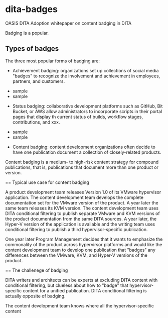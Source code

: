 # dita-badges
OASIS DITA Adoption whitepaper on content badging in DITA

Badging is a popular.

## Types of badges

The three most popular forms of badging are:

* Achievement badging: organizations set up collections of social media "badges" to recognize the involvement and achievement in employees, partners, and customers. 

- sample
- sample

* Status badging: collaborative development platforms such as GitHub, Bit Bucket, or AWS allow administrators to incorporate scripts in their portal pages that display th current status of builds, workflow stages, contributions, and xxx.

- sample
- sample

* Content badging: content development organizations often decide to have one publication document a collection of closely-related products.   

Content badging is a medium- to high-risk content strategy for compound publications, that is, publications that document more than one product or version.


== Typical use case for content badging

A product development team releases Version 1.0 of its VMware hypervisor application. The content development team develops the complete documentation set for the VMware version of the product. A year later the same team releases its KVM version. The content development team uses DITA conditional filtering to publish separate VMware and KVM versions of the product documentation from the same DITA sources. A year later, the Hyper-V version of the application is available and the writing team uses conditional filtering to publish a third hypervisor-specific publication. 

One year later Program Management decides that it wants to emphasize the commonality of the product across hypervirsor platforms and would like the content development team to develop one publication that "badges" any differences between the VMware, KVM, and Hyper-V versions of the product. 

== The challenege of badging

DITA writers and architects can be experts at excluding DITA content with conditional filtering, but clueless about how to "badge" that hypervisor-specific content for a unified publication. DITA conditional filtering is actually opposite of badging. 



 
The content development team knows where all the hypervisor-specific content 



 



